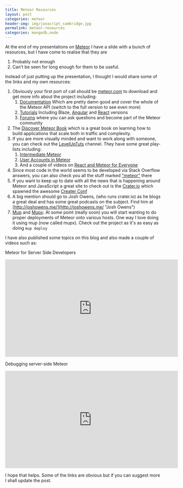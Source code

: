 ```yaml
---
title: Meteor Resources
layout: post
categories: meteor
header-img: img/javacript_cambridge.jpg
permalink: meteor-resources
categories: mongodb,node
---
```


At the end of my presentations on [Meteor](http://www.meteor.com) I have a slide with a bunch of resources, but I have come to realise that they are 

1. Probably not enough
2. Can't be seen for long enough for them to be useful. 

Instead of just putting up the presentation, I thought I would share some of the links and my own resources:

1. Obviously your first port of call should be [meteor.com](http://meteor.com "Meteor") to download and get more info about the project including:
	1. [Documentation](http://docs.meteor.com/#/full/) Which are pretty damn good and cover the whole of the Meteor API (switch to the full version to see even more) 
	2. [Tutorials](https://www.meteor.com/tutorials/blaze/creating-an-app) Including Blaze, [Angular](https://www.meteor.com/tutorials/angular/creating-an-app) and [React](https://www.meteor.com/tutorials/react/creating-an-app) versions
	3. [Forums](https://forums.meteor.com/) where you can ask questions and become part of the Meteor community
2. The [Discover Meteor Book](http://book.discovermeteor.com/ "Discover Meteor") which is a great book on learning how to build applications that scale both in traffic and complexity.
3. If you are more visually minded and want to work along with someone, you can check out the [LevelUpTuts](https://www.youtube.com/user/LevelUpTuts/ "LevelUpTuts - YouTube") channel. They have some great play-lists including: 
	1.  [Intermediate Meteor](https://www.youtube.com/playlist?list=PLLnpHn493BHFYZUSK62aVycgcAouqBt7V "Intermediate Meteor - YouTube")
 	2. [User Accounts in Meteor](https://www.youtube.com/playlist?list=PLLnpHn493BHFMTabI7UK28e0e_CwoiYv6 "User Accounts in Meteor - YouTube")
 	3. And a couple of videos on [React and Meteor for Everyone](https://www.youtube.com/watch?v=B_HJCmoSvmc "Meteor &amp; React For Everyone - Series Introduction - YouTube")
4. Since most code in the world seems to be developed via Stack Overflow answers, you can also check you all the stuff marked ["meteor"](http://stackoverflow.com/questions/tagged/meteor "Newest &#39;meteor&#39; Questions - Stack Overflow") there
5. If you want to keep up to date with all the news that is happening around Meteor and JavaScript a great site to check out is the [Crater.io](https://crater.io/ "Crater") which spawned the awesome [Creater Conf](http://conf.crater.io/ "Crater Remote Conference")
6. A big mention should go to Josh Owens, (who runs crater.io) as he blogs a great deal and has some great podcasts on the subject. Find him at [http://joshowens.me/](http://joshowens.me/ "Josh Owens")
7. [Mup](https://github.com/arunoda/meteor-up "GitHub - arunoda/meteor-up: Production Quality Meteor Deployments") and [Mupx](https://github.com/kadirahq/meteor-up "GitHub - kadirahq/meteor-up: Production Quality Meteor Deployment to Anywhere"): At some point (really soon) you will start wanting to do proper deployments of Meteor onto various hosts. One way I love doing it using mup (now called mupx). Check out the project as it's as easy as doing `mup deploy`

I have also published some topics on this blog and also made a couple of videos such as:

Meteor for Server Side Developers
<iframe width="560" height="315" src="https://www.youtube.com/embed/Zbew-44hVRo?list=PLIuX3AJWnMF4BovWwOVSC6b3uPSJisxfv" frameborder="0" allowfullscreen></iframe>

Debugging server-side Meteor

<iframe width="560" height="315" src="https://www.youtube.com/embed/JqXpzMnlQaw" frameborder="0" allowfullscreen></iframe>

I hope that helps. Some of the links are obvious but if you can suggest more I shall update the post. 

